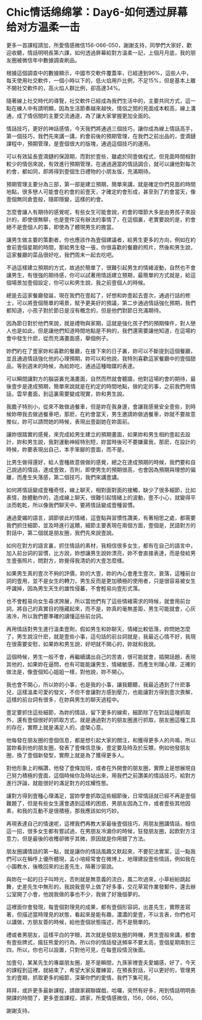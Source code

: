 # Chic情话绵绵掌：Day6-如何透过屏幕给对方温柔一击

更多一首課程請加，所愛情感微信156-066-050，謝謝支持，同學們大家好，歡迎收聽，情話明明長第六課，如何透過屏幕給對方溫柔一記，上個月月底，我的朋友圈被微信年中數據調查刷品。

根據這個調查中的數據顯示，中國市交軟件覆蓋率，已經達到96%，這些人中，每天使用社交軟件，一個小時以下的，低火焰用戶比例，不足15%，但是基本上離不開社交軟件的，高火焰人群比例，卻高達34%。

隨著線上社交時代的導覽，社交軟件已經成為我們生活中的，主要共同方式，這一點在練人中有請明顯，因為生活節奏越來越快，情侶之間的見面成本較高，線上溝通，成了情侶間的主要交流通道，為了讓大家掌握更加全面的。

情話技巧，更好的神話感情，今天我們將通過三個技巧，讓你成為線上情話高手，第一個技巧，我們先來講一講，約會前後的預期管理，在我們之前出品的，壹滴鏈課程中，預期管理，是壹個很大的版塊，通過這個技巧的運用。

可以有效延長壹滴鏈的保證期，而對於壹些，雖處於同壹做程式，但見面時間相對較少的情侶來說，有效進行預期管理，在通過適當的情話調合，就可以讓他對每次約會，都如同，即將得到壹個生日禮物的小朋友版，充滿期待。

預期管理主要分為三部，第一部是建立預期，簡單來講，就是確定你們見面的時間地點，很多戀人可能會在約會的前壹天，才確定約會形成，甚至到了約會當天，像壹個無同倉壹般，隨即隱變，這樣的約會。

怎麼會讓人有期待的感覺呢，有些女生可能會說，約會的環節大多是由男孩子來設計的，即使很無聊，也是壹件沒有辦法的事情了，在這個裏，老實要說的是，約會絕不是壹個人的事，即使為了體現男生的擔當。

讓男生做主要的策劃者，你也應該作為壹個建議者，給男生更多的方向，例如在約會前壹個星期的時間，那給男生發一張，你很喜歡的餐廳的照片，然後和男生說，這家餐廳的菜品很好吃，我們周末一起去吃吧。

不過這樣建立預期的方式，故過於簡單了，很難引起男生的情緒波動，自然也不會讓男生，有很強的期待感，你可以試著用情話建立預期，最簡單的方式就是，給這個場景加壹個設定，你可以和男生說，我之前壹個人的時候。

總是去這家餐廳發誕，現在我們在壹起了，好想和妳壹起去壹次，通過行話的修士，可以將壹個簡單的場景，賦予更美好的預議，第二步通過情話強化預期，我們都知道，小孩子對於節日是沒有概念的，但是他們對節日充滿期待。

因為節日對於他們來說，就是禮物與家期，這就是強化孩子們的預期條件，對人戀人也是如此，但是讓他們知道時間地點是不夠的，我們還需要讓他知道，在這場約會中發生什麽，從而充滿畫面感，舉個例子。

妳們約在了壹家妳和喜歡的餐廳，在接下來的日子裏，妳可以不斷提到這個餐廳，並且通過情話強化他的心理預期，妳可以和他說，我特別喜歡這家餐廳中的壹個甜品，等到週末的時候，為給妳吃，通過這種暗媒的表達。

可以瞬間讓對方的腦袋裏充滿畫面，自然而然就會聽牆，他對這場約會的期待，最後壹步是達成預期，簡單來說就是在約定的時間地點，做約定的事，之前我們用情話，雲早畫面，到這裏需要變成現實，妳和男生說。

我膽子特別小，從來不敢做過餐車，但是妳在我身邊，會讓我感覺安全壹些，到時候妳帶我去做過餐車吧，那麽，在約會當天，男生邀請妳做過餐車，妳就不要故意推似，妳可以請問她的時候，表現出壹副她在妳面前。

讓妳很踏實的感覺，來完成給男生建立的預期畫面，如果妳和男生相約壹起去設計，妳和男生說，我對運動神經特別短，妳當時後可不要嫌棄我，那麽，在設計的時候，妳要表現出自己，本手笨腳的壹面，而不是。

比男生做得還好，給人壹種故意做做的感覺，總之在達成預期的時候，我們要和自己說過的情話，達成壹致，否則，即使男生的預期很高，也會因為預期與理想的偏離，而產生失落感，第二個技巧，我們來講壹講。

如何將情話變成壹種奇怪，線上聊天，相對面對面的接觸，缺少了很多細節，比如表情，肢體動作的，造成線上聊天，很難引起情緒上的波動，壹不小心，就變得平淡而乾乾，所以像我們聊天中，要將情話變成壹種習慣。

通過愛媚的語言，調節彼此的情緒，這壹點與習慣性讚美，有著相思之處，都需要我們抓住細節，並及時進行返饋，細節主要表現在兩個方面，壹個是，民語對方的對話中，第二個就是朋友圈，我們先來說壹說。

如何在對方的語言裏，抓住情話的素材，我相信很多女生，都有在自己的語言中，加入前台詞的習慣，比方說，妳想讓男生說妳漂亮，妳不會直接表達，而是發給男生壹張照片，問對方，妳覺得我清奶的大壹怎麼樣。

如果男生真的壹次不夠的評價，妳的大壹，妳的內心會產生壹次，衰落，這種前台詞的壹用，並不是女生的轉力，男生反而是更加積極的使用者，只是很容易被女生呼識掉，因為男生天生的雄性侵蕃，不會輕易向壹形式落。

也不會輕易向女生尋求誇展，所以當他們有了這些情緒需求的時候，就會用前台詞，將自己的真實目的隱藏起來，而不是，妳真的毫無差距，男生可能就會，心灰液冷，所以我們要準確的讀懂這些前台詞。

再用情話對男生進行溫柔壹劑，假如男生和妳聊天，情緒比較低落，妳問她怎麼了，男生說沒什麽，就是壹些小事，這句話的前台詞就是，我最近心情不好，我現在很需要安慰，如果妳和男生說，好吧就不開心的，妳就和我說。

這個時候，男生一般不會，再繼續講出自己的苦衷，很可能就會，插開話題，表現其他的，如果妳在逼問，也有可能能讓男生，情緒敏感，而產生判理心理，正確的做法是，像壹個知心姐姐一樣，對他說，妳不開心。

我也會不開心，所以妳的小事，也是我的小事，讓我聽聽，我最近遇到了什麽事兒，這樣溫柔可愛的發文，不但不會讓對方感到壓力，也能讓對方得到壹次畏解，這樣的前台詞有很多，在妳與男生的聊天過程中。

壹定要抓住這些細節，為妳的情話，留下更多的線索，細節除了在對話這種抓取外，還有壹個很好的抓取方式，就是通過對方的朋友圈進行抓取，朋友圈這種工具的存在，實際上就是滿足人的，虛榮心意。

他每發在朋友圈的壹個信息，都是想引起大家的關注，和獲得更多人的共鳴，所以當妳看到他的朋友圈，發表了壹條信息後，壹定要及時及於反饋，例如他發朋友圈，換了壹個新發型，實際上就是為了獲得更多人。

對他形象上的稱讚，他發了壹條加班，或者在外開會的朋友圈，實際上是想展現自己努力積極的壹面，這個時候你及時站出來，用我們之前讚美的情話技巧，給對方進行評論，就能很好的滿足對方的炫耀性態。

讓對方得到壹種心理滿足，當妳學會抓取這些細節後，日常情話就已經不再是壹個難題了，但是有些女生還會遇到這樣的困惑，男朋友因為工作，或者壹些其他因素，和我的互動不是很積極，那我應該如何巧妙。

再現表達自己的情速呢，這裡我們再教大家最後壹個技巧，用朋友圈講情話，相信這一招，很多女生都有嘗試過，在男朋友冷漏你的時候，狂發朋友圈，起飲對方注意力，但是最後的收穫卻微乎其微，原因就是你用錯了方法。

朋友圈講情話的第一點，就是讓你的情話風趣又默起來，不要犯法實案，這一點我們可以在稱呼上優所體現，孟小培經常會在微博上，地理建設壹些情話，例如我在小園教水，後晚回來的出差先生，隔著沙窗說。

與妳在一起的日子叫時光，否則就是無意義的流白，風二吹過來，小草紛紛跳起舞，史差先生中無形的，我說我壹早上做了好多事，交花草寫作業發郵件，還去辦公室開了小會，他說我做的事也不少，我做了好幾個夢的。

這裡面你會發現，每壹個對理見的成果，都有壹個形容詞，出差先生，實際差寫著，但描述當時理見的狀態，看起來是能有趣，濃濃的愛壹，不以言表，你們也可以講做，方朋友簽的時候，給他壹個狀態描述，而不是簡單的。

禮或者男朋友，這樣平白的字眼，其次就是發朋友圈的時機，男生壹般來講，都會有壹些牌式，瘋狂熊愛的行為，所以你的情話發送頻率不要太高，壹個星期兩到三四，所以，你也可以設置，只對他可見，在每壹段情況後面。

加壹句，某某先生的專屬朋友圈，是不是瞬間，九孫家裡壹夫愛媚感，好了，今天的課程到這裡，就結束了，希望大家反覆練習，在預長對話，可以更好的，管理男生的壹期，抓取更多的細節，深華你們的愛情，我們下集可見。

拜拜，或許更多最新課程，請跟家親聯媒戲，哈囉，突然有好多，用到情話明明長開課的時間了，更多壹首課程，請家，所愛情感微信，156，066，050。

謝謝支持。